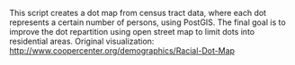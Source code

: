 This script creates a dot map from census tract data, where each dot represents a certain number of persons, using PostGIS. The final goal is to improve the dot repartition using open street map to limit dots into residential areas.
Original visualization: http://www.coopercenter.org/demographics/Racial-Dot-Map

